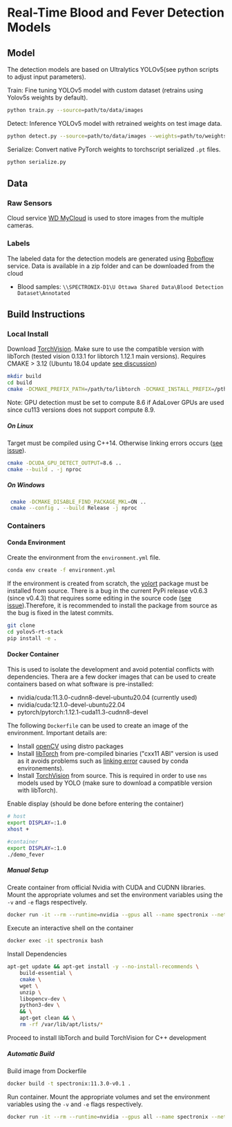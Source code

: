 # Real-Time Blood and Fever Detection Models

## Model
The detection models are based on Ultralytics YOLOv5(see python scripts to adjust input parameters).

Train: Fine tuning YOLOv5 model with custom dataset (retrains using Yolov5s weights by default).

```bash
python train.py --source=path/to/data/images
```

Detect: Inference YOLOv5 model with retrained weights on test image data.

```bash
python detect.py --source=path/to/data/images --weights=path/to/weights
```

Serialize: Convert native PyTorch weights to torchscript serialized `.pt` files.

```bash
python serialize.py
```

## Data
### Raw Sensors

Cloud service [WD MyCloud](https://os5.mycloud.com/) is used to store images from the multiple cameras. 

### Labels

The labeled data for the detection models are generated using [Roboflow](https://universe.roboflow.com/uospec-pya0l/thermal_all_classes-jqkur) service. Data is available in a zip folder and can be downloaded from the cloud
- Blood samples: `\\SPECTRONIX-D1\U Ottawa Shared Data\Blood Detection Dataset\Annotated`


## Build Instructions

### Local Install

Download [TorchVision](https://github.com/pytorch/vision). Make sure to use the compatible version with libTorch (tested vision 0.13.1 for libtorch 1.12.1 main versions). Requires CMAKE > 3.12 (Ubuntu 18.04 update [see discussion](https://github.com/orgs/robotology/discussions/364))

```bash
mkdir build
cd build
cmake -DCMAKE_PREFIX_PATH=/path/to/libtorch -DCMAKE_INSTALL_PREFIX=/pth/to/installation -DUSE_PYTHON=on -DWITH_CUDA=on  ..
```

Note: GPU detection must be set to compute 8.6 if AdaLover GPUs are used since cu113 versions does not support compute 8.9.

##### On Linux

Target must be compiled using C++14. Otherwise linking errors occurs ([see issue](https://github.com/pytorch/vision/issues/3833)).

```bash
cmake -DCUDA_GPU_DETECT_OUTPUT=8.6 ..
cmake --build . -j nproc
```

##### On Windows

```bash
 cmake -DCMAKE_DISABLE_FIND_PACKAGE_MKL=ON ..
 cmake --config . --build Release -j nproc
```

### Containers

#### Conda Environment
Create the environment from the `environment.yml` file.

```bash
conda env create -f environment.yml
```

If the environment is created from scratch, the [yolort](https://github.com/zhiqwang/yolov5-rt-stack) package must be installed from source. There is a bug in the current PyPi release v0.6.3 (since v0.4.3) that requires some editing in the source code ([see issue](https://github.com/zhiqwang/yolov5-rt-stack/issues/466)).Therefore, it is recommended to install the package from source as the bug is fixed in the latest commits.

```bash
git clone
cd yolov5-rt-stack
pip install -e .
```

#### Docker Container

This is used to isolate the development and avoid potential conflicts with dependencies. Thera are a few docker images that can be used to create containers based on what software is pre-installed:

- nvidia/cuda:11.3.0-cudnn8-devel-ubuntu20.04 (currently used)
- nvidia/cuda:12.1.0-devel-ubuntu22.04
- pytorch/pytorch:1.12.1-cuda11.3-cudnn8-devel

The following `Dockerfile` can be used to create an image of the environment. Important details are:
- Install [openCV](https://docs.opencv.org/4.x/d7/d9f/tutorial_linux_install.html) using distro packages
- Install [libTorch](https://pytorch.org/cppdocs/installing.html) from pre-compiled binaries ("cxx11 ABI" version is used as it avoids problems such as [linking error](https://stackoverflow.com/questions/61456607/cmake-linking-error-finding-library-but-undefined-reference) caused by conda environements).
- Install [TorchVision](https://github.com/pytorch/vision) from source. This is required in order to use `nms` models used by YOLO (make sure to download a compatible version with libTorch).

Enable display (should be done before entering the container)

```bash
# host
export DISPLAY=:1.0
xhost +
```

```bash
#container
export DISPLAY=:1.0
./demo_fever
```

##### Manual Setup

Create container from official Nvidia with CUDA and CUDNN libraries. Mount the appropriate volumes and set the environment variables using the `-v` and `-e` flags respectively.

```bash
docker run -it --rm --runtime=nvidia --gpus all --name spectronix --net=host cuda:11.3.0-cudnn8-devel-ubuntu20.04 nvidia-smi bash
```

Execute an interactive shell on the container

```bash
docker exec -it spectronix bash
```

Install Dependencies

```bash
apt-get update && apt-get install -y --no-install-recommends \    
    build-essential \                                                 
    cmake \
    wget \
    unzip \
	libopencv-dev \ 
	python3-dev \                                            
    && \
    apt-get clean && \
    rm -rf /var/lib/apt/lists/*
```

Proceed to install libTorch and build TorchVision for C++ development

##### Automatic Build

Build image from Dockerfile

```bash
docker build -t spectronix:11.3.0-v0.1 .
```

Run container. Mount the appropriate volumes and set the environment variables using the `-v` and `-e` flags respectively.

```bash
docker run -it --rm --runtime=nvidia --gpus all --name spectronix --net=host spectronix:11.3.0-v0.1 bash
```
